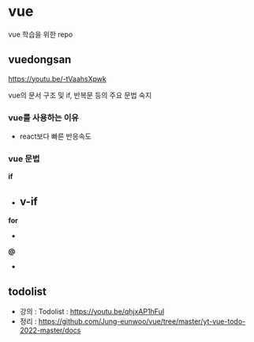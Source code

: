 # vue
vue 학습을 위한 repo

## vuedongsan
https://youtu.be/-tVaahsXpwk

vue의 문서 구조 및 if, 반복문 등의 주요 문법 숙지

### vue를 사용하는 이유
- react보다 빠른 반응속도

### vue 문법
**if**

- v-if
    -
**for**

- 
**@**

- 

## todolist
- 강의 : Todolist : https://youtu.be/qhjxAP1hFuI
- 정리 : https://github.com/Jung-eunwoo/vue/tree/master/yt-vue-todo-2022-master/docs
